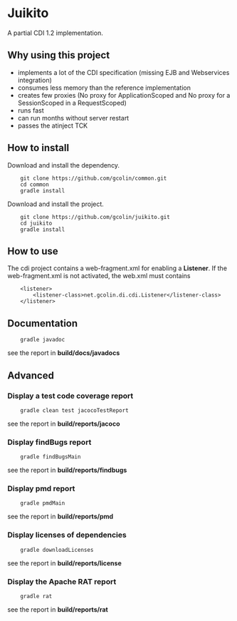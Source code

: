 # Juikito

A partial CDI 1.2 implementation.

## Why using this project

* implements a lot of the CDI specification (missing EJB and Webservices integration)
* consumes less memory than the reference implementation
* creates few proxies (No proxy for ApplicationScoped and No proxy for a SessionScoped in a RequestScoped)
* runs fast
* can run months without server restart
* passes the atinject TCK
  
## How to install

Download and install the dependency.
```
    git clone https://github.com/gcolin/common.git
    cd common
    gradle install
```


Download and install the project.

```
    git clone https://github.com/gcolin/juikito.git
    cd juikito
    gradle install
```

## How to use

The cdi project contains a web-fragment.xml for enabling a **Listener**. If the web-fragment.xml is not activated, the web.xml must contains

```
    <listener>
		<listener-class>net.gcolin.di.cdi.Listener</listener-class>
	</listener>
```

## Documentation

```
    gradle javadoc
```

see the report in **build/docs/javadocs**

## Advanced

### Display a test code coverage report

```
    gradle clean test jacocoTestReport
```

see the report in **build/reports/jacoco**


### Display findBugs report

```
    gradle findBugsMain
```

see the report in **build/reports/findbugs**

### Display pmd report

```
    gradle pmdMain
```

see the report in **build/reports/pmd**

### Display licenses of dependencies

```
    gradle downloadLicenses
```

see the report in **build/reports/license**


### Display the Apache RAT report

```
    gradle rat
```

see the report in **build/reports/rat**